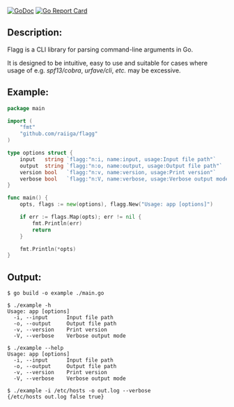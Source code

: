 [![GoDoc](https://godoc.org/github.com/jessevdk/go-flags?status.png)](https://godoc.org/github.com/raiiga/flagg)
[![Go Report Card](https://goreportcard.com/badge/github.com/raiiga/flagg)](https://goreportcard.com/report/github.com/raiiga/flagg )
## Description:

Flagg is a CLI library for parsing command-line arguments in Go.

It is designed to be intuitive, easy to use and suitable for cases 
where usage of e.g. *spf13/cobra*, *urfave/cli*, *etc.* may be excessive.

## Example:

```go
package main

import (
	"fmt"
	"github.com/raiiga/flagg"
)

type options struct {
	input   string `flagg:"n:i, name:input, usage:Input file path"`
	output  string `flagg:"n:o, name:output, usage:Output file path"`
	version bool   `flagg:"n:v, name:version, usage:Print version"`
	verbose bool   `flagg:"n:V, name:verbose, usage:Verbose output mode"`
}

func main() {
	opts, flags := new(options), flagg.New("Usage: app [options]")

	if err := flags.Map(opts); err != nil {
		fmt.Println(err)
		return
	}

	fmt.Println(*opts)
}
```
## Output:
```shell
$ go build -o example ./main.go

$ ./example -h
Usage: app [options]
  -i, --input      Input file path
  -o, --output     Output file path
  -v, --version    Print version
  -V, --verbose    Verbose output mode
  
$ ./example --help
Usage: app [options]
  -i, --input      Input file path
  -o, --output     Output file path
  -v, --version    Print version
  -V, --verbose    Verbose output mode
  
$ ./example -i /etc/hosts -o out.log --verbose
{/etc/hosts out.log false true}
```

